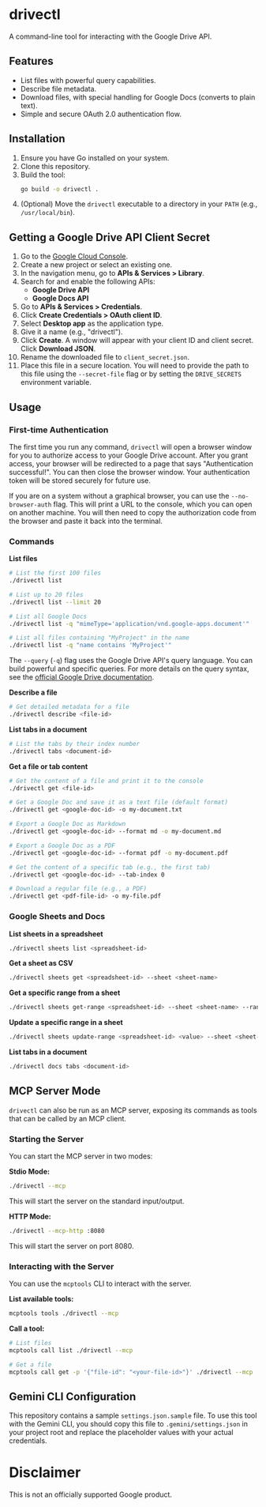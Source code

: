 # drivectl

A command-line tool for interacting with the Google Drive API.

## Features

*   List files with powerful query capabilities.
*   Describe file metadata.
*   Download files, with special handling for Google Docs (converts to plain text).
*   Simple and secure OAuth 2.0 authentication flow.

## Installation

1.  Ensure you have Go installed on your system.
2.  Clone this repository.
3.  Build the tool:
    ```bash
    go build -o drivectl .
    ```
4.  (Optional) Move the `drivectl` executable to a directory in your `PATH` (e.g., `/usr/local/bin`).

## Getting a Google Drive API Client Secret

1.  Go to the [Google Cloud Console](https://console.cloud.google.com/).
2.  Create a new project or select an existing one.
3.  In the navigation menu, go to **APIs & Services > Library**.
4.  Search for and enable the following APIs:
    *   **Google Drive API**
    *   **Google Docs API**
5.  Go to **APIs & Services > Credentials**.
6.  Click **Create Credentials > OAuth client ID**.
7.  Select **Desktop app** as the application type.
8.  Give it a name (e.g., "drivectl").
9.  Click **Create**. A window will appear with your client ID and client secret. Click **Download JSON**.
10. Rename the downloaded file to `client_secret.json`.
11. Place this file in a secure location. You will need to provide the path to this file using the `--secret-file` flag or by setting the `DRIVE_SECRETS` environment variable.

## Usage

### First-time Authentication

The first time you run any command, `drivectl` will open a browser window for you to authorize access to your Google Drive account. After you grant access, your browser will be redirected to a page that says "Authentication successful!". You can then close the browser window. Your authentication token will be stored securely for future use.

If you are on a system without a graphical browser, you can use the `--no-browser-auth` flag. This will print a URL to the console, which you can open on another machine. You will then need to copy the authorization code from the browser and paste it back into the terminal.

### Commands

**List files**

```bash
# List the first 100 files
./drivectl list

# List up to 20 files
./drivectl list --limit 20

# List all Google Docs
./drivectl list -q "mimeType='application/vnd.google-apps.document'"

# List all files containing "MyProject" in the name
./drivectl list -q "name contains 'MyProject'"
```

The `--query` (`-q`) flag uses the Google Drive API's query language. You can build powerful and specific queries. For more details on the query syntax, see the [official Google Drive documentation](https://developers.google.com/drive/api/v3/search-files).

**Describe a file**

```bash
# Get detailed metadata for a file
./drivectl describe <file-id>
```

**List tabs in a document**

```bash
# List the tabs by their index number
./drivectl tabs <document-id>
```

**Get a file or tab content**

```bash
# Get the content of a file and print it to the console
./drivectl get <file-id>

# Get a Google Doc and save it as a text file (default format)
./drivectl get <google-doc-id> -o my-document.txt

# Export a Google Doc as Markdown
./drivectl get <google-doc-id> --format md -o my-document.md

# Export a Google Doc as a PDF
./drivectl get <google-doc-id> --format pdf -o my-document.pdf

# Get the content of a specific tab (e.g., the first tab)
./drivectl get <google-doc-id> --tab-index 0

# Download a regular file (e.g., a PDF)
./drivectl get <pdf-file-id> -o my-file.pdf
```

### Google Sheets and Docs

**List sheets in a spreadsheet**

```bash
./drivectl sheets list <spreadsheet-id>
```

**Get a sheet as CSV**

```bash
./drivectl sheets get <spreadsheet-id> --sheet <sheet-name>
```

**Get a specific range from a sheet**

```bash
./drivectl sheets get-range <spreadsheet-id> --sheet <sheet-name> --range <A1-notation>
```

**Update a specific range in a sheet**

```bash
./drivectl sheets update-range <spreadsheet-id> <value> --sheet <sheet-name> --range <A1-notation>
```

**List tabs in a document**

```bash
./drivectl docs tabs <document-id>
```

## MCP Server Mode

`drivectl` can also be run as an MCP server, exposing its commands as tools that can be called by an MCP client.

### Starting the Server

You can start the MCP server in two modes:

**Stdio Mode:**

```bash
./drivectl --mcp
```

This will start the server on the standard input/output.

**HTTP Mode:**

```bash
./drivectl --mcp-http :8080
```

This will start the server on port 8080.

### Interacting with the Server

You can use the `mcptools` CLI to interact with the server.

**List available tools:**

```bash
mcptools tools ./drivectl --mcp
```

**Call a tool:**

```bash
# List files
mcptools call list ./drivectl --mcp

# Get a file
mcptools call get -p '{"file-id": "<your-file-id>"}' ./drivectl --mcp
```

## Gemini CLI Configuration

This repository contains a sample `settings.json.sample` file. To use this tool with the Gemini CLI, you should copy this file to `.gemini/settings.json` in your project root and replace the placeholder values with your actual credentials.


# Disclaimer

This is not an officially supported Google product.